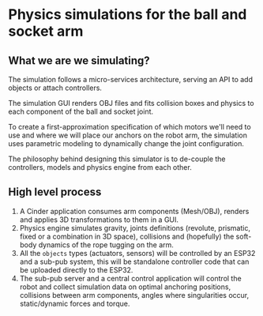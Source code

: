# Physics simulations for the ball and socket arm

## What we are we simulating?

The simulation follows a micro-services architecture, serving an API to add objects or attach controllers.

The simulation GUI renders OBJ files and fits collision boxes and physics to each component of the ball and socket joint.

To create a first-approximation specification of which motors we'll need to use and where we will place our anchors on the robot arm, the simulation uses parametric modeling to dynamically change the joint configuration.

The philosophy behind designing this simulator is to de-couple the controllers, models and physics engine from each other.

## High level process

1. A Cinder application consumes arm components (Mesh/OBJ), renders and applies 3D transformations to them in a GUI.
2. Physics engine simulates gravity, joints definitions (revolute, prismatic, fixed or a combination in 3D space), collisions and (hopefully) the soft-body dynamics of the rope tugging on the arm.
3. All the `objects` types (actuators, sensors) will be controlled by an ESP32 and a sub-pub system, this will be standalone controller code that can be uploaded directly to the ESP32.
4. The sub-pub server and a central control application will control the robot and collect simulation data on optimal anchoring positions, collisions between arm components, angles where singularities occur, static/dynamic forces and torque.